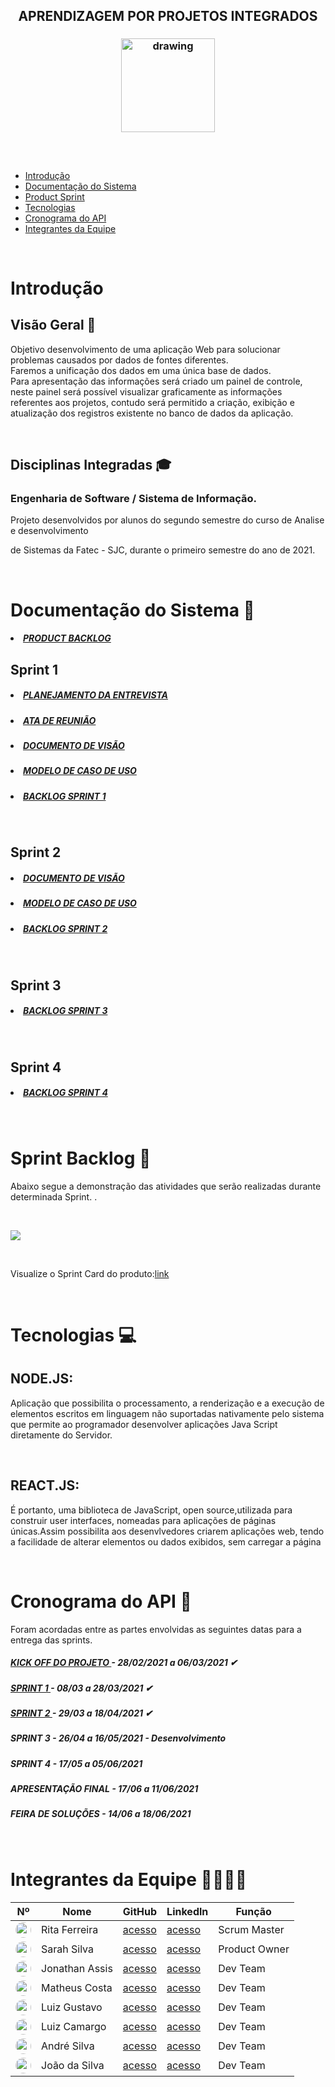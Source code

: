 
 <h2 align = "center">   APRENDIZAGEM POR PROJETOS INTEGRADOS </h2>

 <h3 align = "center">  <img src="https://i.imgur.com/dKuDMU6.png"   alt="drawing"   width=150 </h3>

  <h2 align = "center">  </h2>

 <br/>

- [Introdução](#Introdução)
- [Documentação do Sistema](#Documentacao)
- [Product Sprint](#ProductSprint)
- [Tecnologias](#Tecnologias)
- [Cronograma do API](#CronogramadoAPI)
- [Integrantes da Equipe](#IntegrantesdaEquipe)

 <br/>


# Introdução <a name = "Introdução"></a>

## Visão Geral 🔎
Objetivo desenvolvimento de uma aplicação Web para solucionar problemas causados por dados de fontes diferentes.
<br/>
Faremos a unificação dos dados em uma única base de dados.
<br/>
Para apresentação das informações será criado um painel de controle, neste painel será possível visualizar graficamente as  informações referentes aos projetos, contudo será permitido a criação, exibição e atualização dos registros existente no banco de dados da aplicação.

<br/>

## Disciplinas Integradas 🎓

### Engenharia de Software / Sistema de Informação.

Projeto desenvolvidos por alunos do segundo semestre do curso de Analise e desenvolvimento

de Sistemas da Fatec - SJC, durante o primeiro semestre do ano de 2021.

<br/>

# Documentação do Sistema 📂 <a name = "Documentacao"></a>

  <h5 >
   <a href='https://github.com/ferreirarita/APRENDIZAGEM-POR-PROJETOS-INTEGRADOS-2021/tree/develop/Refer%C3%AAncias/Backlogtotal'>
   <li> PRODUCT BACKLOG</li></a> </h5>


   ## Sprint 1
  <h5 >
   <a href='https://github.com/ferreirarita/APRENDIZAGEM-POR-PROJETOS-INTEGRADOS-2021/tree/main/Referências/Documentos/Planejamento'>
   <li> PLANEJAMENTO DA ENTREVISTA</li></a> </h5>

   <h5 >
   <a href='https://github.com/ferreirarita/APRENDIZAGEM-POR-PROJETOS-INTEGRADOS-2021/tree/main/Referências/Documentos/Ata'>
   <li> ATA DE REUNIÃO</li></a> </h5>

   <h5 >
   <a href='https://github.com/ferreirarita/APRENDIZAGEM-POR-PROJETOS-INTEGRADOS-2021/tree/main/Referências/Documentos/DocumentoVisao'>
   <li>DOCUMENTO DE VISÃO</li></a> </h5>


   <h5 >
   <a href='https://github.com/ferreirarita/APRENDIZAGEM-POR-PROJETOS-INTEGRADOS-2021/tree/main/Referências/Documentos/CasodeUso'>

   <li>MODELO DE CASO DE USO</li> </a> </h5>

   <h5 >
   <a href='https://github.com/ferreirarita/APRENDIZAGEM-POR-PROJETOS-INTEGRADOS-2021/tree/develop/Refer%C3%AAncias/DocBacklogSprint1'>
   <li>BACKLOG SPRINT 1</li> </a> </h5>
   <br/>

  ## Sprint 2

   <h5 >
   <a href='https://github.com/ferreirarita/APRENDIZAGEM-POR-PROJETOS-INTEGRADOS-2021/tree/main/Refer%C3%AAncias/Documentos/Sprint%202/DocumentoVisao'>
   <li>DOCUMENTO DE VISÃO</li></a> </h5>

   <h5 >
   <a href='https://github.com/ferreirarita/APRENDIZAGEM-POR-PROJETOS-INTEGRADOS-2021/tree/main/Referências/Documentos/Sprint%202/CasosDeUso'>

   <li>MODELO DE CASO DE USO</li> </a> </h5>

   <h5 >
   <a href='https://github.com/ferreirarita/APRENDIZAGEM-POR-PROJETOS-INTEGRADOS-2021/tree/develop/Refer%C3%AAncias/DocBacklogSprint2'>

   <li>BACKLOG SPRINT 2</li> </a> </h5>
   <br/>

  ## Sprint 3

   <h5 >
   <a href='https://github.com/ferreirarita/APRENDIZAGEM-POR-PROJETOS-INTEGRADOS-2021/tree/develop/Refer%C3%AAncias/DocBacklogSprint3'>

   <li>BACKLOG SPRINT 3</li> </a> </h5>

   <br/>

  ## Sprint 4

  <h5 >
  <a href='https://github.com/ferreirarita/APRENDIZAGEM-POR-PROJETOS-INTEGRADOS-2021/tree/develop/Refer%C3%AAncias/DocBacklogSprint4'>

  <li>BACKLOG SPRINT 4</li> </a> </h5>

  <br/>


# Sprint Backlog 📃<a name = "ProductSprint"></a>

<h align="center">  Abaixo segue a demonstração das atividades que serão realizadas  durante determinada Sprint. .</h>


 <br/>

![](https://i.imgur.com/ySfad3c.jpg)

 <br/>

 Visualize o Sprint Card do produto:[link](https://github.com/ferreirarita/APRENDIZAGEM-POR-PROJETOS-INTEGRADOS-2021/tree/develop/Refer%C3%AAncias/Cards)

 <br/>


# Tecnologias 💻 <a name = "Tecnologias"></a>

## NODE.JS:

Aplicação que possibilita o processamento, a renderização e a execução de elementos escritos em linguagem não suportadas nativamente pelo sistema que permite ao programador desenvolver aplicações Java Script diretamente do Servidor.

   <br/>

## REACT.JS:

É portanto, uma biblioteca de JavaScript, open source,utilizada para construir user interfaces, nomeadas para aplicações de páginas únicas.Assim possibilita aos desenvlvedores criarem aplicações web, tendo a facilidade de alterar elementos ou dados exibidos, sem carregar a página

<br/>


# Cronograma do API 📆 <a name = "CronogramadoAPI"></a>

Foram acordadas entre as partes envolvidas as seguintes datas para a entrega das sprints.

<h5 >
   <a href='https://github.com/ferreirarita/APRENDIZAGEM-POR-PROJETOS-INTEGRADOS-2021/tree/main/Refer%C3%AAncias/Kickoff'>
   KICK OFF DO PROJETO </a> - 28/02/2021 a 06/03/2021 ✔</h5>

   <h5 >
   <a href='https://github.com/ferreirarita/APRENDIZAGEM-POR-PROJETOS-INTEGRADOS-2021/tree/main/Refer%C3%AAncias/Sprint%201'>
   SPRINT 1 </a> - 08/03 a 28/03/2021 ✔</h5>

   <h5 >
   <a href='https://github.com/ferreirarita/APRENDIZAGEM-POR-PROJETOS-INTEGRADOS-2021/tree/main/Refer%C3%AAncias/Sprint%202'>
   SPRINT 2 </a> - 29/03 a 18/04/2021 ✔</h5>

   <h5 >

   SPRINT 3 </a> - 26/04 a 16/05/2021 - Desenvolvimento</h5>

   <h5 >

   SPRINT 4 </a> - 17/05 a 05/06/2021</h5>

   <h5 >

APRESENTAÇÃO FINAL </a> - 17/06 a 11/06/2021</h5>

   <h5 >

FEIRA DE SOLUÇÕES</a> - 14/06 a 18/06/2021</h5>

<br/>



# Integrantes da Equipe 👩‍💻👨‍💻 <a name = "IntegrantesdaEquipe"></a>

Nº|Nome|GitHub|Linkedln|Função
---|---|---|---|---|
 <img style="border-radius: 50px; width: 25px; height: 25px;" src="https://i.imgur.com/kEh4Dqy.png">|Rita Ferreira|[acesso](https://github.com/ferreirarita)|[acesso](https://www.linkedin.com/in/rita-ferreira-894ba1200)|Scrum Master
 <img style="border-radius: 50px; width: 25px; height: 25px; max-width:25px;" src="https://i.imgur.com/mnY9Ye9.jpeg">|Sarah Silva|[acesso](https://github.com/Sarah6197)|[acesso](https://www.linkedin.com/in/sarah-fernandes-494000196/)|Product Owner
 <img style="border-radius: 50px; width: 25px; height: 25px;" src="https://i.imgur.com/IVGZ0fB.png">|Jonathan Assis|[acesso](https://github.com/Jonathan-Assis)|[acesso](https://www.linkedin.com/in/jonathan-gabriel-/)|Dev Team
 <img style="border-radius: 50px; width: 25px; height: 25px;" src="https://i.imgur.com/OoDTvzZ.png">|Matheus Costa|[acesso](https://www.github.com/MatheusCoxxxta)|[acesso](https://www.linkedin.com/in/matheus-costa-500695187)|Dev Team
 <img style="border-radius: 50px; width: 25px; height: 25px;" src="https://i.imgur.com/3iXu5DL.jpg">|Luiz Gustavo|[acesso](https://github.com/UkitakeKazui)|[acesso](https://www.linkedin.com/in/gustavo-vieira-699729207/)|Dev Team
 <img style="border-radius: 50px; width: 25px; height: 25px;" src="https://i.imgur.com/zWdgoeZ.jpeg">|Luiz Camargo|[acesso](https://github.com/Felipe221070)|[acesso](https://www.linkedin.com/in/felipe-programador)|Dev Team
 <img style="border-radius: 50px; width: 25px; height: 25px;" src="https://i.imgur.com/sWAKtzF.jpg">|André Silva|[acesso](https://github.com/AndreSilva358)|[acesso](https://www.linkedin.com/in/andr%C3%A9-silva-63a4621ba/)|Dev Team
 <img style="border-radius: 50px; width: 25px; height: 25px;" src="https://i.imgur.com/hUlRdDm.jpg">|João da Silva|[acesso](https://github.com/Joaoevr)|[acesso](https://www.linkedin.com/in/joão-vitor-silva-261a471b9/)|Dev Team
